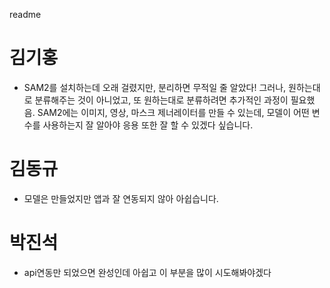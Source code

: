 readme
# 김기홍
  - SAM2를 설치하는데 오래 걸렸지만, 분리하면 무적일 줄 알았다! 그러나, 원하는대로 분류해주는 것이 아니었고, 또 원하는대로 분류하려면 추가적인 과정이 필요했음. SAM2에는 이미지, 영상, 마스크 제너레이터를 만들 수 있는데, 모델이 어떤 변수를 사용하는지 잘 알아야 응용 또한 잘 할 수 있겠다 싶습니다.

# 김동규
  - 모델은 만들었지만 앱과 잘 연동되지 않아 아쉽습니다.

# 박진석
  - api연동만 되었으면 완성인데 아쉽고 이 부분을 많이 시도해봐야겠다
